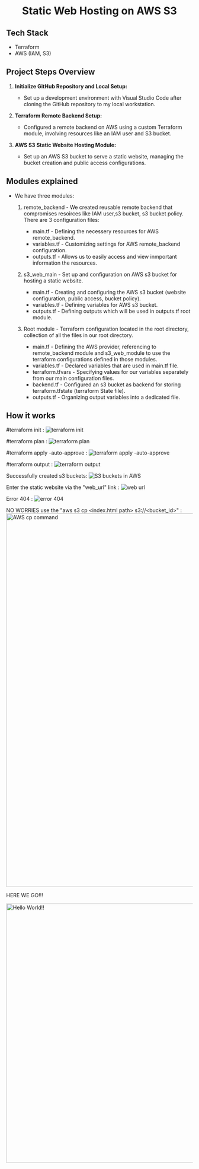 <h1 align="center">Static Web Hosting on AWS S3 </h1>


## Tech Stack
- Terraform
- AWS (IAM, S3)

## Project Steps Overview

1. **Initialize GitHub Repository and Local Setup:**

   - Set up a development environment with Visual Studio Code after cloning the GitHub repository to my local workstation.

2. **Terraform Remote Backend Setup:**

   - Configured a remote backend on AWS using a custom Terraform module, involving resources like an IAM user and S3 bucket.

3. **AWS S3 Static Website Hosting Module:**

   - Set up an AWS S3 bucket to serve a static website, managing the bucket creation and public access configurations.

## Modules explained 

- We have three modules: 

     1. remote_backend - We created reusable remote backend that compromises resoirces like IAM user,s3 bucket, s3 bucket policy. There are 3 configuration files:
        - main.tf - Defining the necessery resources for AWS remote_backend.
        - variables.tf - Customizing settings for AWS remote_backend configuration.
        - outputs.tf - Allows us to easily access and view inmportant information the resources.

     2. s3_web_main - Set up and configuration on AWS s3 bucket for hosting a static website.
        - main.tf - Creating and configuring the AWS s3 bucket (website configuration, public access, bucket policy).
        - variables.tf - Defining variables for AWS s3 bucket.
        - outputs.tf - Defining outputs which will be used in outputs.tf root module. 

     3. Root module - Terraform configuration located in the root directory, collection of all the files in our root directory. 
        - main.tf - Defining the AWS provider, referencing to remote_backend module and s3_web_module to use the terraform configurations defined in those modules.
        - variables.tf - Declared variables that are used in main.tf file.
        - terraform.tfvars - Specifying values for our variables separately from our main configuration files.
        - backend.tf - Configured an s3 bucket as backend for storing terraform.tfstate (terraform State file).
        - outputs.tf - Organizing output variables into a dedicated file.
       


## How it works

#terraform init  :
![terraform init](https://github.com/MDimitrovski/aws-terraform-static-website-task/assets/165828369/e3783386-6bdf-47af-938f-a93bb54e306c)

#terraform plan  :
![terraform plan](https://github.com/MDimitrovski/aws-terraform-static-website-task/assets/165828369/294249b1-4aef-4d04-a2da-0f40baec3598)

#terraform apply -auto-approve :
![terraform apply -auto-approve](https://github.com/MDimitrovski/aws-terraform-static-website-task/assets/165828369/02a482e3-8787-4ee3-86ae-a90376ebb565)

#terraform output :
![terraform output](https://github.com/MDimitrovski/aws-terraform-static-website-task/assets/165828369/585f382d-852a-4e9a-b074-3b26cf88e384)

Successfully created s3 buckets: 
![S3 buckets in AWS ](https://github.com/MDimitrovski/aws-terraform-static-website-task/assets/165828369/3f427791-ee0a-43ac-8c87-8a85d1cdb2a3)

Enter the static website via the "web_url" link :
![web url](https://github.com/MDimitrovski/aws-terraform-static-website-task/assets/165828369/48cd44f6-0163-4713-a9ba-4a71dc974acd)

Error 404 :
![error 404](https://github.com/MDimitrovski/aws-terraform-static-website-task/assets/165828369/8a46a4f9-a009-47ed-a762-24e6474f6b2b)

NO WORRIES use the "aws s3 cp <index.html path> s3://<bucket_id>" :
<img width="1007" alt="AWS cp command" src="https://github.com/MDimitrovski/aws-terraform-static-website-task/assets/165828369/7327e7b6-7b2a-44d0-b330-e42b5198dafb">

HERE WE GO!!! 

<img width="699" alt="Hello World!!" src="https://github.com/MDimitrovski/aws-terraform-static-website-task/assets/165828369/03798e7e-d4eb-4b8e-9e0e-909e169261ff">
